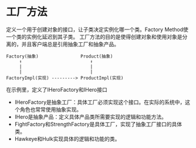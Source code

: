 # 工厂方法

定义一个用于创建对象的接口，让子类决定实例化哪一个类。Factory Method使一个类的实例化延迟到其子类。
工厂方法的目的是使得创建对象和使用对象是分离的，并且客户端总是引用抽象工厂和抽象产品。

    Factory(抽象)                Product(抽象)  
         ↑                          ↑
         |                          |
         |                          |
    FactoryImpl(实现) ---------> ProductImpl(实现)  
 
在示例里，定义了IHeroFactory和IHero接口
- IHeroFactory是抽象工厂：具体工厂必须实现这个接口。在实际的系统中，这个角色也常常使用抽象实现。
- IHero是抽象产品：定义具体产品类所需要实现的逻辑和功能方法。
- FightFactory和StrengthFactory是具体工厂，实现了抽象工厂接口的具体类。
- Hawkeye和Hulk实现具体的逻辑和功能的类。
